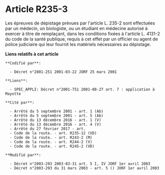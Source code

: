 # Article R235-3

Les épreuves de dépistage prévues par l'article L. 235-2 sont effectuées par un médecin, un biologiste, ou un étudiant en
médecine autorisé à exercer à titre de remplaçant, dans les conditions fixées à l'article L. 4131-2 du code de la santé
publique, requis à cet effet par un officier ou agent de police judiciaire qui leur fournit les matériels nécessaires au
dépistage.

**Liens relatifs à cet article**

	**Codifié par**:

	  - Décret n°2001-251 2001-03-22 JORF 25 mars 2001

	**Liens**:

	  - SPEC_APPLI: Décret n°2001-751 2001-08-27 art. 7 : application à Mayotte

	**Cité par**:

	  - Arrêté du 5 septembre 2001 - art. 1 (Ab)
	  - Arrêté du 5 septembre 2001 - art. 5 (Ab)
	  - Arrêté du 13 décembre 2016 - art. 1 (V)
	  - Arrêté du 13 décembre 2016 - art. 4 (V)
	  - Arrêté du 27 février 2017 - art.
	  - Code de la route. - art. R235-12 (VD)
	  - Code de la route. - art. R243-2 (M)
	  - Code de la route. - art. R244-2 (V)
	  - Code de la route. - art. R245-2 (VD)

	**Modifié par**:

	  - Décret n°2003-293 2003-03-31 art. 5 I, IV JORF 1er avril 2003
	  - Décret n°2003-293 du 31 mars 2003 - art. 5 () JORF 1er avril 2003
